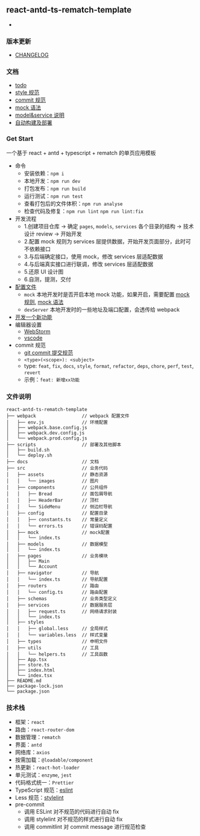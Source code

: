## react-antd-ts-rematch-template

-

### 版本更新

- [CHANGELOG](./CHANGELOG.md)

### 文档

- [todo](docs/todo.md)
- [style 规范](docs/style.md)
- [commit 规范](docs/commit.md)
- [mock 语法](docs/mock.md)
- [model&service 说明](docs/model-service.md)
- [自动构建及部署](docs/cicd.md)

### Get Start
一个基于 react + antd + typescript + rematch 的单页应用模板
- 命令
  - 安装依赖：`npm i`
  - 本地开发：`npm run dev`
  - 打包发布：`npm run build`
  - 运行测试：`npm run test`
  - 查看打包后的文件体积：`npm run analyse`
  - 检查代码及修复：`npm run lint` `npm run lint:fix`
- 开发流程
  - 1.创建项目仓库 -> 确定 `pages`, `models`, `services` 各个目录的结构 -> 技术设计 review -> 开始开发
  - 2.配置 mock 规则为 services 层提供数据，开始开发页面部分，此时可不依赖接口
  - 3.与后端确定接口，使用 mock，修改 services 层适配数据
  - 4.与后端真实接口进行联调，修改 services 层适配数据
  - 5.还原 UI 设计图
  - 6.自测，提测，交付
- [配置文件](webpack/env.js)
  - `mock` 本地开发时是否开启本地 mock 功能，如果开启，需要配置 [mock 规则](src/mock), [mock 语法](docs/mock.md)
  - `devServer` 本地开发时的一些地址及端口配置，会透传给 webpack
- [开发一个新功能](docs/model-service.md)
- 编辑器设置
  - [WebStorm]()
  - [vscode]()
- commit 规范
  - [git commit 提交规范](docs/commit.md)
  - `<type>(<scope>): <subject>`
  - type: `feat`, `fix`, `docs`, `style`, `format`, `refactor`, `deps`, `chore`, `perf`, `test`, `revert`
  - 示例：`feat: 新增xx功能`

### 文件说明

```
react-antd-ts-rematch-template
├── webpack                 // webpack 配置文件
│   ├── env.js              // 环境配置
│   ├── webpack.base.config.js
│   ├── webpack.dev.config.js
│   └── webpack.prod.config.js
├── scripts                 // 部署及其他脚本
│   ├── build.sh
│   └── deploy.sh
├── docs                    // 文档
├── src                     // 业务代码
│   ├── assets              // 静态资源
│   │   └── images          // 图片
│   ├── components          // 公共组件
│   │   ├── Bread           // 面包屑导航
│   │   ├── HeaderBar       // 顶栏
│   │   └── SideMenu        // 侧边栏导航
│   ├── config              // 配置目录
│   │   ├── constants.ts    // 常量定义
│   │   └── errors.ts       // 错误码配置
│   ├── mock                // mock配置
│   │   └── index.ts
│   ├── models              // 数据模型
│   │   └── index.ts
│   ├── pages               // 业务模块
│   │   ├── Main
│   │   └── Account
│   ├── navigator           // 导航
│   │   └── index.ts        // 导航配置
│   ├── routers             // 路由
│   │   └── config.ts       // 路由配置
│   ├── schemas             // 业务类型定义
│   ├── services            // 数据服务层
│   │   ├── request.ts      // 网络请求封装
│   │   └── index.ts
│   ├── styles
│   │   ├── global.less     // 全局样式
│   │   └── variables.less  // 样式变量
│   ├── types               // 申明文件
│   ├── utils               // 工具
│   │   └── helpers.ts      // 工具函数
│   ├── App.tsx
│   ├── store.ts
│   ├── index.html
│   └── index.tsx
├── README.md
├── package-lock.json
└── package.json
```

### 技术栈

- 框架：`react`
- 路由：`react-router-dom`
- 数据管理：`rematch`
- 界面：`antd`
- 网络库：`axios`
- 按需加载：`@loadable/component`
- 热更新：`react-hot-loader`
- 单元测试：`enzyme`, `jest`
- 代码格式统一：`Prettier`
- TypeScript 规范：[eslint](.eslintrc.json)
- Less 规范：[stylelint](.stylelintrc.js)
- pre-commit
  - 调用 ESLint 对不规范的代码进行自动 fix
  - 调用 stylelint 对不规范的样式进行自动 fix
  - 调用 commitlint 对 commit message 进行规范检查

